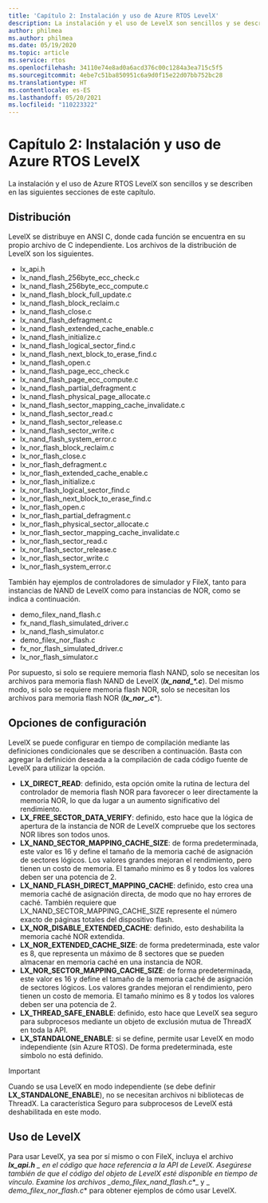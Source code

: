 ```yaml
---
title: 'Capítulo 2: Instalación y uso de Azure RTOS LevelX'
description: La instalación y el uso de LevelX son sencillos y se describen en las siguientes secciones de este capítulo.
author: philmea
ms.author: philmea
ms.date: 05/19/2020
ms.topic: article
ms.service: rtos
ms.openlocfilehash: 34110e74e8ad0a6acd376c00c1284a3ea715c5f5
ms.sourcegitcommit: 4ebe7c51ba850951c6a9d0f15e22d07bb752bc28
ms.translationtype: HT
ms.contentlocale: es-ES
ms.lasthandoff: 05/20/2021
ms.locfileid: "110223322"
---
```

# <a name="chapter-2---installation-and-use-of-azure-rtos-levelx"></a>Capítulo 2: Instalación y uso de Azure RTOS LevelX

La instalación y el uso de Azure RTOS LevelX son sencillos y se describen en las siguientes secciones de este capítulo.

## <a name="distribution"></a>Distribución

LevelX se distribuye en ANSI C, donde cada función se encuentra en su propio archivo de C independiente. Los archivos de la distribución de LevelX son los siguientes.
- lx_api.h
- lx_nand_flash_256byte_ecc_check.c
- lx_nand_flash_256byte_ecc_compute.c
- lx_nand_flash_block_full_update.c
- lx_nand_flash_block_reclaim.c
- lx_nand_flash_close.c
- lx_nand_flash_defragment.c  
- lx_nand_flash_extended_cache_enable.c
- lx_nand_flash_initialize.c
- lx_nand_flash_logical_sector_find.c
- lx_nand_flash_next_block_to_erase_find.c
- lx_nand_flash_open.c
- lx_nand_flash_page_ecc_check.c
- lx_nand_flash_page_ecc_compute.c  
- lx_nand_flash_partial_defragment.c
- lx_nand_flash_physical_page_allocate.c
- lx_nand_flash_sector_mapping_cache_invalidate.c
- lx_nand_flash_sector_read.c
- lx_nand_flash_sector_release.c
- lx_nand_flash_sector_write.c
- lx_nand_flash_system_error.c
- lx_nor_flash_block_reclaim.c
- lx_nor_flash_close.c
- lx_nor_flash_defragment.c  
- lx_nor_flash_extended_cache_enable.c
- lx_nor_flash_initialize.c
- lx_nor_flash_logical_sector_find.c
- lx_nor_flash_next_block_to_erase_find.c
- lx_nor_flash_open.c
- lx_nor_flash_partial_defragment.c
- lx_nor_flash_physical_sector_allocate.c
- lx_nor_flash_sector_mapping_cache_invalidate.c
- lx_nor_flash_sector_read.c
- lx_nor_flash_sector_release.c
- lx_nor_flash_sector_write.c
- lx_nor_flash_system_error.c

También hay ejemplos de controladores de simulador y FileX, tanto para instancias de NAND de LevelX como para instancias de NOR, como se indica a continuación.

- demo_filex_nand_flash.c  
- fx_nand_flash_simulated_driver.c
- lx_nand_flash_simulator.c
- demo_filex_nor_flash.c  
- fx_nor_flash_simulated_driver.c
- lx_nor_flash_simulator.c

Por supuesto, si solo se requiere memoria flash NAND, solo se necesitan los archivos para memoria flash NAND de LevelX (***lx_nand_\*.c***). Del mismo modo, si solo se requiere memoria flash NOR, solo se necesitan los archivos para memoria flash NOR (**_lx_nor_\_.c***).

## <a name="configuration-options"></a>Opciones de configuración

LevelX se puede configurar en tiempo de compilación mediante las definiciones condicionales que se describen a continuación. Basta con agregar la definición deseada a la compilación de cada código fuente de LevelX para utilizar la opción.

- **LX_DIRECT_READ**: definido, esta opción omite la rutina de lectura del controlador de memoria flash NOR para favorecer o leer directamente la memoria NOR, lo que da lugar a un aumento significativo del rendimiento.
- **LX_FREE_SECTOR_DATA_VERIFY**: definido, esto hace que la lógica de apertura de la instancia de NOR de LevelX compruebe que los sectores NOR libres son todos unos.
- **LX_NAND_SECTOR_MAPPING_CACHE_SIZE**: de forma predeterminada, este valor es 16 y define el tamaño de la memoria caché de asignación de sectores lógicos. Los valores grandes mejoran el rendimiento, pero tienen un costo de memoria. El tamaño mínimo es 8 y todos los valores deben ser una potencia de 2.
- **LX_NAND_FLASH_DIRECT_MAPPING_CACHE**: definido, esto crea una memoria caché de asignación directa, de modo que no hay errores de caché. También requiere que LX_NAND_SECTOR_MAPPING_CACHE_SIZE represente el número exacto de páginas totales del dispositivo flash.
- **LX_NOR_DISABLE_EXTENDED_CACHE**: definido, esto deshabilita la memoria caché NOR extendida.
- **LX_NOR_EXTENDED_CACHE_SIZE**: de forma predeterminada, este valor es 8, que representa un máximo de 8 sectores que se pueden almacenar en memoria caché en una instancia de NOR.
- **LX_NOR_SECTOR_MAPPING_CACHE_SIZE**: de forma predeterminada, este valor es 16 y define el tamaño de la memoria caché de asignación de sectores lógicos. Los valores grandes mejoran el rendimiento, pero tienen un costo de memoria. El tamaño mínimo es 8 y todos los valores deben ser una potencia de 2.
- **LX_THREAD_SAFE_ENABLE**: definido, esto hace que LevelX sea seguro para subprocesos mediante un objeto de exclusión mutua de ThreadX en toda la API.
- **LX_STANDALONE_ENABLE**: si se define, permite usar LevelX en modo independiente (sin Azure RTOS). De forma predeterminada, este símbolo no está definido.

> [!IMPORTANT]
> Cuando se usa LevelX en modo independiente (se debe definir **LX_STANDALONE_ENABLE**), no se necesitan archivos ni bibliotecas de ThreadX. La característica Seguro para subprocesos de LevelX está deshabilitada en este modo.

## <a name="using-levelx"></a>Uso de LevelX

Para usar LevelX, ya sea por sí mismo o con FileX, incluya el archivo ***lx_api.h** _ en el código que hace referencia a la API de LevelX. Asegúrese también de que el código del objeto de LevelX esté disponible en tiempo de vínculo. Examine los archivos _*_demo_filex_nand_flash.c_*_ y _ *_demo_filex_nor_flash.c_** para obtener ejemplos de cómo usar LevelX.

